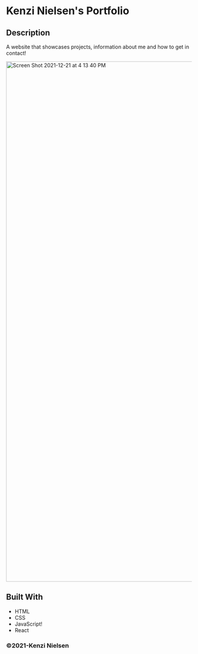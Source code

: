 # Kenzi Nielsen's Portfolio

## Description
A website that showcases projects, information about me and how to get in contact!

<img width="1409" alt="Screen Shot 2021-12-21 at 4 13 40 PM" src="https://user-images.githubusercontent.com/86693696/147009792-9b0d048a-fed7-4c92-94e8-36116eeb5d04.png">


## Built With
* HTML
* CSS
* JavaScript!
* React

### ©️2021-Kenzi Nielsen
